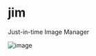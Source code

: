 # jim
Just-in-time Image Manager

![image](https://user-images.githubusercontent.com/8194899/137038415-b9efbcab-05a8-4d3f-8d1d-d0e24eb6127c.png)
